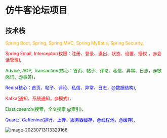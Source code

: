 # 仿牛客论坛项目

## 技术栈



<span style="color:orange;">Spring Boot, Spring, Spring MVC, Spring MyBatis, Spring Security, </span>

<span style="color:red;">Spring Email, Interceptor(权限：注册、登录、退出、状态、设置、授权 ，@会话管理)</span>,

<span style="color:green;">Advice, AOP, Transaction(核心：首页、帖子、评论、私信、异常、日志，@敏感词、@事务)</span>，

<span style="color:blue;">Redis(核心：首页、帖子、评论、私信、异常、日志，@数据结构)</span>,

<span style="color:red;">Kafka(通知、系统通知，@模式)</span>，

<span style="color:green;">Elasticsearch(搜索，全文搜索 @索引)</span>，

<span style="color:blue;">Quartz, Caffenine(排行、上传、服务器缓存，@线程池，@缓存)</span>,

![image-20230713113329166](H:\javaproject\community\README.assets\image-20230713113329166.png)
